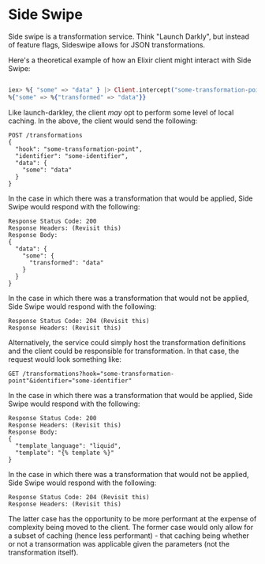 # Side Swipe

Side swipe is a transformation service.
Think "Launch Darkly", but instead of feature flags, Sideswipe allows for JSON transformations.

Here's a theoretical example of how an Elixir client might interact with Side Swipe:
```elixir

iex> %{ "some" => "data" } |> Client.intercept("some-transformation-point", "some-identifier")
%{"some" => %{"transformed" => "data"}}
```
Like launch-darkley, the client *may* opt to perform some level of local caching.
In the above, the client would send the following:

```
POST /transformations 
{
  "hook": "some-transformation-point",
  "identifier": "some-identifier",
  "data": {
    "some": "data"
  }
}
```
In the case in which there was a transformation that would be applied, Side Swipe would respond with the following:
```
Response Status Code: 200
Response Headers: (Revisit this)
Response Body:
{
  "data": {
    "some": {
      "transformed": "data"
    }
  }
}
```
In the case in which there was a transformation that would not be applied, Side Swipe would respond with the following:
```
Response Status Code: 204 (Revisit this)
Response Headers: (Revisit this)
```


Alternatively, the service could simply host the transformation definitions and the client could be responsible for transformation.
In that case, the request would look something like:

```
GET /transformations?hook="some-transformation-point"&identifier="some-identifier"
```
In the case in which there was a transformation that would be applied, Side Swipe would respond with the following:
```
Response Status Code: 200
Response Headers: (Revisit this)
Response Body:
{
  "template_language": "liquid",
  "template": "{% template %}"
}
```
In the case in which there was a transformation that would not be applied, Side Swipe would respond with the following:
```
Response Status Code: 204 (Revisit this)
Response Headers: (Revisit this)
```

The latter case has the opportunity to be more performant at the expense of complexity being moved to the client. The former case would only allow for a subset of caching (hence less performant) - that caching being whether or not a transormation was applicable given the parameters (not the transformation itself).